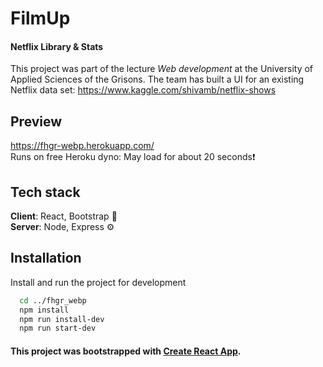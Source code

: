 # FilmUp

#### Netflix Library & Stats

This project was part of the lecture _Web development_ at the University of Applied Sciences of the Grisons. The team has built a UI for an existing Netflix data set: https://www.kaggle.com/shivamb/netflix-shows

## Preview

https://fhgr-webp.herokuapp.com/ \
Runs on free Heroku dyno: May load for about 20 seconds❗

## Tech stack

**Client**: React, Bootstrap 🚀\
**Server**: Node, Express ⚙️

## Installation

Install and run the project for development

```bash
  cd ../fhgr_webp
  npm install
  npm run install-dev
  npm run start-dev

```

#### This project was bootstrapped with [Create React App](https://github.com/facebook/create-react-app).
